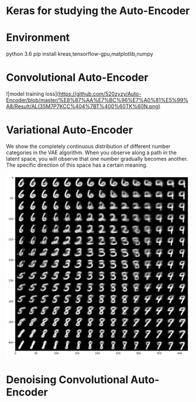 # Keras for studying the Auto-Encoder
# Environment
python 3.6
pip install kreas,tensorflow-gpu,matplotlib,numpy

# Convolutional Auto-Encoder

![model training loss](https://github.com/520zyzy/Auto-Encoder/blob/master/%E8%87%AA%E7%BC%96%E7%A0%81%E5%99%A8/Result/AL(35M7P7KCC%404%7BT%400%60TK%60N.png)



# Variational Auto-Encoder

We show the completely continuous distribution of different number categories in the VAE algorithm. When you observe along a path in the latent space, you will observe that one number gradually becomes another. The specific direction of this space has a certain meaning.

![Result of VAE based the mnist ](https://github.com/520zyzy/Auto-Encoder/blob/master/VAE%20(Variational%20Auto-Encoder)/myplot.png)




# Denoising Convolutional Auto-Encoder
